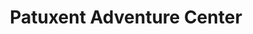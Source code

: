 ---
title: "Patuxent Adventure Center"
url: /solomons/patuxent-adventure-center-h-g-trueman-road/
shop: outdoor
---